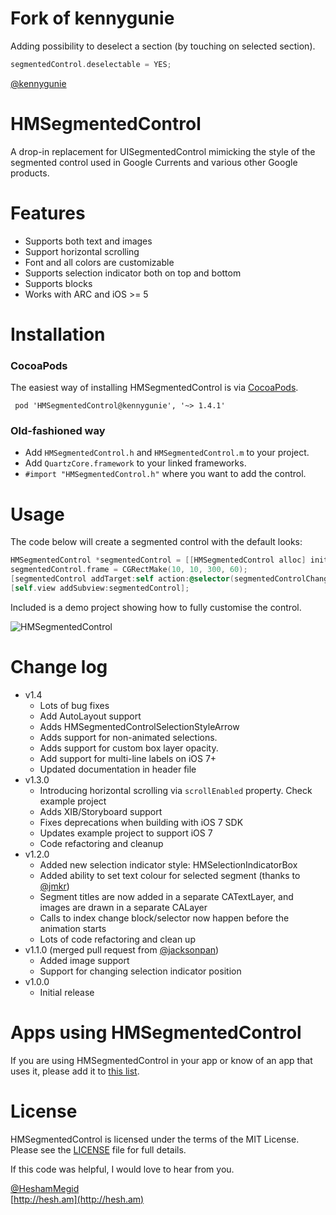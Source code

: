 Fork of kennygunie
===
Adding possibility to deselect a section (by touching on selected section).

```  objective-c
segmentedControl.deselectable = YES;
```

[@kennygunie](http://twitter.com/kennygunie)

HMSegmentedControl
===

A drop-in replacement for UISegmentedControl mimicking the style of the segmented control used in Google Currents and various other Google products.

# Features
- Supports both text and images
- Support horizontal scrolling
- Font and all colors are customizable
- Supports selection indicator both on top and bottom
- Supports blocks
- Works with ARC and iOS >= 5

# Installation

### CocoaPods
The easiest way of installing HMSegmentedControl is via [CocoaPods](http://cocoapods.org/). 

```
 pod 'HMSegmentedControl@kennygunie', '~> 1.4.1'
```

### Old-fashioned way

- Add `HMSegmentedControl.h` and `HMSegmentedControl.m` to your project.
- Add `QuartzCore.framework` to your linked frameworks.
- `#import "HMSegmentedControl.h"` where you want to add the control.

# Usage

The code below will create a segmented control with the default looks:

```  objective-c
HMSegmentedControl *segmentedControl = [[HMSegmentedControl alloc] initWithSectionTitles:@[@"One", @"Two", @"Three"]];
segmentedControl.frame = CGRectMake(10, 10, 300, 60);
[segmentedControl addTarget:self action:@selector(segmentedControlChangedValue:) forControlEvents:UIControlEventValueChanged];
[self.view addSubview:segmentedControl];
```

Included is a demo project showing how to fully customise the control.

![HMSegmentedControl](https://raw.github.com/HeshamMegid/HMSegmentedControl/master/Screenshot.png)

# Change log
* v1.4
	* Lots of bug fixes
	* Add AutoLayout support
	* Adds HMSegmentedControlSelectionStyleArrow
	* Adds support for non-animated selections.
	* Adds support for custom box layer opacity.
	* Add support for multi-line labels on iOS 7+
	* Updated documentation in header file
* v1.3.0
	* Introducing horizontal scrolling via `scrollEnabled` property. Check example project
	* Adds XIB/Storyboard support
	* Fixes deprecations when building with iOS 7 SDK
	* Updates example project to support iOS 7
	* Code refactoring and cleanup
* v1.2.0
	* Added new selection indicator style: HMSelectionIndicatorBox
	* Added ability to set text colour for selected segment (thanks to [@jmkr](https://github.com/jmkr))
	* Segment titles are now added in a separate CATextLayer, and images are drawn in a separate CALayer
	* Calls to index change block/selector now happen before the animation starts
	* Lots of code refactoring and clean up
* v1.1.0 (merged pull request from [@jacksonpan](https://github.com/jacksonpan))
  * Added image support
  * Support for changing selection indicator position
* v1.0.0
	* Initial release
  
# Apps using HMSegmentedControl

If you are using HMSegmentedControl in your app or know of an app that uses it, please add it to [this list](https://github.com/HeshamMegid/HMSegmentedControl/wiki/Apps-using-HMSegmentedControl).
  

# License

HMSegmentedControl is licensed under the terms of the MIT License. Please see the [LICENSE](LICENSE.md) file for full details.

If this code was helpful, I would love to hear from you.

[@HeshamMegid](http://twitter.com/HeshamMegid)   
[http://hesh.am](http://hesh.am)
